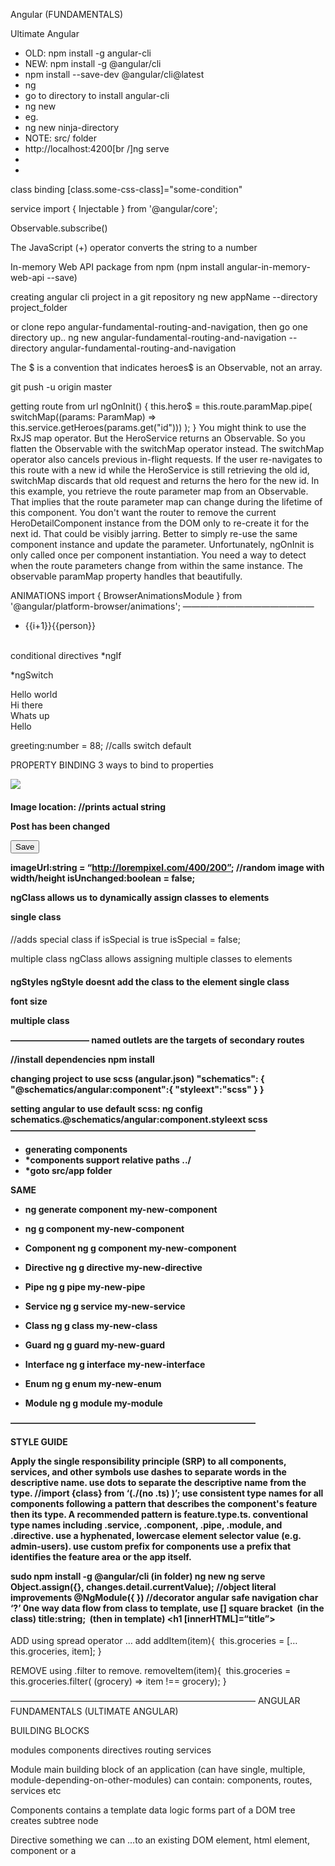 Angular (FUNDAMENTALS)

Ultimate Angular


- OLD: npm install -g angular-cli
- NEW: npm install -g @angular/cli
- npm install --save-dev @angular/cli@latest
- ng <command>
- go to directory to install angular-cli
- ng new <name of project>
- eg.
- ng new ninja-directory
- NOTE: src/ folder
- http://localhost:4200[br /]ng serve
- <li *ngFor=“let hero of heroes”></li>
class binding [class.some-css-class]="some-condition"

service
import { Injectable } from '@angular/core';

Observable.subscribe()

The JavaScript (+) operator converts the string to a number

In-memory Web API package from npm (npm install angular-in-memory-web-api --save)

creating angular cli project in a git repository
ng new appName --directory project_folder

or 
clone repo angular-fundamental-routing-and-navigation, then go one directory up.. 
ng new angular-fundamental-routing-and-navigation --directory angular-fundamental-routing-and-navigation

The $ is a convention that indicates heroes$ is an Observable, not an array.


git push -u origin master

getting route from url
ngOnInit() {
this.hero$ = this.route.paramMap.pipe(
switchMap((params: ParamMap) => this.service.getHeroes(params.get("id")))
);
}
You might think to use the RxJS map operator. But the HeroService returns an Observable<Hero>. So you flatten the Observable with the switchMap operator instead.
The switchMap operator also cancels previous in-flight requests. If the user re-navigates to this route with a new id while the HeroService is still retrieving the old id, switchMap discards that old request and returns the hero for the new id.
In this example, you retrieve the route parameter map from an Observable. That implies that the route parameter map can change during the lifetime of this component.
You don't want the router to remove the current HeroDetailComponent instance from the DOM only to re-create it for the next id. That could be visibly jarring. Better to simply re-use the same component instance and update the parameter.
Unfortunately, ngOnInit is only called once per component instantiation. You need a way to detect when the route parameters change from within the same instance. The observable paramMap property handles that beautifully.

ANIMATIONS
import { BrowserAnimationsModule } from '@angular/platform-browser/animations';
———————————————

<ul>
<li *ngFor=“let person of persons; let i= index”>
{{i+1}}{{person}}
</li> </ul>

conditional directives 
*ngIf 

*ngSwitch

<div [ngSwitch]=“greeting”>
<div *ngSwitchCase =“‘1’”>Hello world</div>
<div *ngSwitchCase =“‘2’”>Hi there</div>
<div *ngSwitchCase =“‘3’”>Whats up</div>
<div *ngSwitchDefault>Hello</div>
</div>

greeting:number = 88;	//calls switch default

PROPERTY BINDING
3 ways to bind to properties
<div><img src=“{{imageUrl}}”></div>
<div><img [src]=“imageUrl”></div>
<div><img bind-src=“imageUrl’></div>

<h4>Image location: <span [textContent]=“imageUrl”></span>	//prints actual string

<p [hidden]=“isUnchanged”>Post has been changed</p>
<button [disabled]=“isUnchanged”>Save</button>

imageUrl:string = “http://lorempixel.com/400/200”;	//random image with width/height
isUnchanged:boolean = false;

ngClass
allows us to dynamically assign classes to elements

single class
<h4 [class.special]=“isSpecial”></h4>	//adds special class if isSpecial is true
isSpecial = false;

multiple class
ngClass allows assigning multiple classes to elements
<h4 [ngClass] = “{ 
‘checked-in’ : passenger.checkedIn,	//adding checked-in class if checkedIn true
‘checked-out’ : !passenger.checkedIn	//adding checked-out class if checkedIn false
}”

ngStyles
ngStyle doesnt add the class to the element
single class
<div [style.font-size]=“isSpecial ? ‘x-large’ : ‘smaller’”>font size</div>

multiple class
<div [ngStyle]=“{
‘font-style’:this.canSave? ‘italic’ | ‘normal’,
‘font-size’:this.isSpecial? ’24px’ | ’12px’
}”></div>

—————————
named outlets are the targets of secondary routes


//install dependencies
npm install <git url>

changing project to use scss (angular.json)
"schematics": {
"@schematics/angular:component":{
"styleext":"scss"
}
}


setting angular to use default scss:
ng config schematics.@schematics/angular:component.styleext scss
————————————————————————————

- generating components
- *components support relative paths ../ <component name>
- *goto src/app folder

SAME
- ng generate component my-new-component
- ng g component my-new-component

- Component	ng g component my-new-component
- Directive	ng g directive my-new-directive
- Pipe	ng g pipe my-new-pipe
- Service	ng g service my-new-service
- Class	ng g class my-new-class
- Guard	ng g guard my-new-guard
- Interface	ng g interface my-new-interface
- Enum	ng g enum my-new-enum
- Module	ng g module my-module

————————————————————————————


STYLE GUIDE

Apply the single responsibility principle (SRP) to all components, services, and other symbols
use dashes to separate words in the descriptive name.
use dots to separate the descriptive name from the type.
//import {class} from ‘(./(no .ts) )’;
use consistent type names for all components following a pattern that describes the component's feature then its type. 
A recommended pattern is feature.type.ts.
conventional type names including .service, .component, .pipe, .module, and .directive.
use a hyphenated, lowercase element selector value (e.g. admin-users).
use custom prefix for components
use a prefix that identifies the feature area or the app itself.

sudo npm install -g @angular/cli
(in folder) ng new <project-name>
ng serve
Object.assign({}, changes.detail.currentValue); //object literal improvements
@NgModule({ }) //decorator
angular safe navigation char ‘?’
0ne way data flow from class to template, use [] square bracket  (in the class) title:string;  (then in template) <h1 [innerHTML]=“title”></h1>


ADD
using spread operator … add 
addItem(item){  this.groceries = […this.groceries, item]; }

REMOVE
using .filter to remove. 
removeItem(item){  this.groceries = this.groceries.filter( (grocery) => item !== grocery); }

————————————————————————————
ANGULAR FUNDAMENTALS (ULTIMATE ANGULAR)

BUILDING BLOCKS

modules
components
directives
routing
services

Module
main building block of an application (can have single, multiple, module-depending-on-other-modules)
can contain:
components,
routes,
services etc

Components
contains a template
data
logic
forms part of a DOM tree
creates subtree node

Directive
something we can …to an existing DOM element, html element, component or a <template> on its own
aim is to extend or transform an Element or its children

Service
data layer
passing data into a component
logic thats not component related
api requests

Routing
navigation for application
tells angular which component to render

————————————————————————————

package.json

“scripts”: {}
“dependencies”: {}
“devDependencies” : {}

————————————————————————————

Interfaces

InterfaceAddress : Address {
street: string,
city: string,
state: string,
hobbies: string[],
hobbies: number[],
hobbies:any[]
}

Go in models folder ‘app/passenger-dashboard/models/passenger.interface’

usage: 

import { Passenger } from ‘../../models/passenger.interface’;

————————————————————————————
*(old) prototype javascript (non-angular)

function ShoppingList(){
this.groceries = [];
}

ShoppingList.prototype.addItem = function(item){
this.groceries = this.groceries.concat(item);	//immutable way to add };

ShoppingList.prototype.removeItem = function(item){
this.groceries = this.groceries.filter(function(grocery){
return item !== grocery;
});	 };

var mylist = new ShoppingList();
mylist.addItem(‘banana’);
mylist.addItem(‘apple’);

console.log(mylist.groceries);

mylist.removeItem(‘banana’);
console.log(mylist.groceries);

————————————————————————————
Typescript Class

class ShoppingList2{
groceries : string[];	//array of type string
constructor() {
this.groceries = []; 	}

addItem(item){
this.groceries = […this.groceries, item];	//spread operator
}

removeItem(item){ 	this.groceries = this.groceries.filter(function (grocery) {
return item !== grocery;
}

//OR ARROW FUNCTION
this.groceries = this.groceries.filter( (grocery) => item !== grocery);	// filter returns array items, where item !== grocery

}
}

————————————————————————————

Basic Class structure

class Greeter {
greeting:string;

constructor(message:string){
this.greeting = message;
}

greet(){
return “Hello” + this.greeting;
}
}

let greeter = new Greeter(‘World’);
let button = document.createElement(‘button’);
button.onClick = function() {}
document.body.appendChild(button);

————————————————————————————
IMPORTS AND EXPORTS (ES6 + typescript)

import and export allows us to import something (modules) from another file

class exports ‘module’,
(./formatter.js)
export function uppercase(){}

other class imports module (main.ts) import { uppercase} from ‘./formatter’


————————————————————————————
GETTING STARTED

PROJECT SETUP
yarn install (install dependencies)
yarn start	(adds dependencies in ‘vendor’ folder)
 FIRST COMPONENT WITH @COMPONENT

(app/app.component.ts)

import {Component} from ‘@angular/core’;

@Component({	
//decorator	
selector:’app-root’,

styleUrls:[‘app.component.scss’],	//reference to SCSS

template:`<div class=“”>{{ title }}</div>`,	//{{}} interpolation

//OR 
templateUrl: ‘./app.component.html’
})
export class AppComponent{
//DECLARE
title:string;	//declare property

//INITIALIZE
constructor(){
this.title = ‘HELLO WORLD!’;	//initialize data here…
}
}

———————————————
USAGE

(index.html)

<body>
<app-root></app-root>	//base root component
</body>

———————————————————————————
ROOT APP MODULE

AppModule 

(app/app.module.ts)

//import modules
import {NgModule} from ‘@angular/core’;

import {BrowserModule} from ‘@angular/platform-browser’;
import {CommonModule} from ‘@angular/common’;	//for directives

//import components
import {AppComponent} from ‘./app.component’;


@NgModule({ 
//special angular decorator	declarations:[	//components
AppComponent, 

//future components go here
],	

imports:[	//modules
BrowserModule, 
CommonModule
],	

bootstrap:[AppComponent]	//main root component
})
export class AppModule{}


————————————————————————————

Main 
(main.ts)
import {platformBrowserDynamic} from ‘@angular/platform-browser-dynamic’;
import {AppModule} from ‘./app/app.module’;

platformBrowserDynamic().boostrapModule(AppModule)	
//tell it which module to boostrap.then(success => console.log(`Bootstrap success`))
.catch(err => console.error(err));


————————————————————————————
————————————————————————————
TEMPLATE FUNDAMENTALS

INTERPOLATION AND EXPRESSIONS
interpolation {{ }} allows binding properties in the class with the template
can do calculations inside {{ here }}
can do iternary expression {{ isHappy ? ‘yes’ : ‘no’}}
can do addition of strings

————————————————————————————


PROPERTY BINDING
passing data from a component class -> into a template
0ne way data flow ———————————————from class to template, use [] square bracket to bind to class 

(in the class) 
(app.component.ts) 	title:string; 	logo: string = ‘img/logo.svg’;
name: string = ’Todd’;

———————————————
 (then in template)
(app.component.html) 	<h1 [innerHTML]=“title”></h1>
<img [src]=‘logo’>
<input type=“text” [value] =‘name’>
{{ name }}	//initial bind, but does not update…

————————————————————————————

EVENT BINDING
events use round brackets () 
———————————————

(in the class)
(app.component.ts)

@Component({
templateUrl:’app.component.html’
})
export class AppComponent{

name:string = ‘Todd’;

handleInput(event:any){
this.name = event.target.value;	//in console, ‘target’ property
}

handleBlur(event:any){
this.name = event.target.value;	//in console, ‘target’ property
}

handleClick(){
this.name=“Motto”; 	}
}

———————————————

(in the template)
(app.component.html)

<div class=“app”>
<input 
type=“text”
[value]=“name”


(input)=“handleInput($event)”	//when user types(blur)=“handleBlur($event)”>	//round brackets, function listening to blur event, pass in $event

<button (click)=“handleClick()”>	//click event
change name
</button> </div>

————————————————————————————

TWO-WAY BINDING (ngModel)

an angular directive that will allow 2-way data binding
———————————————

(app.module.ts)
import {FormsModule} from ‘@angluar/forms’;

@NgModule({
imports:[
FormsModule
]
})
export class AppModule{}

———————————————

(in the class)
(app.component.ts)
@Component({
templateUrl:’app.component.html’ })
export class AppComponent{
name:string = ‘Todd’;

handleChange(value: string){
this.name = value;
}
}

———————————————

(in the template)
(app.components.html)

<input 
type=“text”
[ngModel]=“name”	//binding using ngModel to ‘name’	- property binding
(ngModelChange)=“handleChange($event)”	//listening to ngModelChange event - event binding
>


[(ngModel)] is the same as [ngModel] [ngModelChange] combination

<input 
type=“text”
[(ngModel)]=“name”	//does both property and event binding
>

————————————————————————————

TEMPLATE #REF VARIABLES

allows us to create a reference to a particular DOM node, and access it from anywhere

———————————————

in the template
(app.component.html)

<button (click)=“handleClick(username.value)”>	//gets reference to what is in ‘input’ (#username) when clicked
Get value
</button>
<input type=“text’ #username>	//setting up a ref

———————————————

in the class
(app.component.ts)
@Component({
templateUrl:’app.component.html’ })
export class AppComponent{
name:string = “Todd”;
handleClick(value:string){
console.log(value);
}
}

————————————————————————————
————————————————————————————
RENDERING FLOWS (angular directives)

ngIf, SYNTAX and TEMPLATE

ngIf (ngIf show/delete actually destroys element and re-creates element)

(in the template)
(app.component.html)

<div class=“app”>
<input type=“text” [value]=“name” (input)=“handleChange($event.target.value)”>

<div *ngIf=“name.length”>	//when name has a length... ngIf check becomes true amd div shows
Searching for… {{ name }}
</div>
</div>
———————————————

(in the class)
(app.component.ts)

export class AppComponent{
name:string=‘’;

handleChange(value:string){
this.name = value;	//when input occurs we are re-assigning name value 	} }

————————————————————————————
ngFor


interface Passenger{
id:number,
fullname:string,
checkedIn:boolean
}

(in the template)
(app.component.html)

<div class=“app”>
<h3>Airline Passengers</h3>
<ul>
<li *ngFor=“let passenger of passengers; let i = index“> //using index
{{ i }} : {{passengers.fullname}}	
</li>	 	</ul>	
</div>


(in the class) (app.component.ts)


@Component({
selector:’app-root’,
styleUrls:[],
templateUrl:’app.component.html’
})
export class AppComponent {

passengers: Passenger[] = [
{
id:1,
fullname:’Clark’,
checkedIn:true
},
…
] }

————————————————————————————
ngClass and ClassName binding


(styling in app.component.scss)
.app{
}

.status{
width:10px;
height::10px;
background:red;
display:block;
margin:8px 10px 0 0;
float:left;
border-radius:50%;

&.checked-in{
background:green; 	}	
}

———————————————
Using ClassName binding

<li *ngFor=“let passenger of passengers; let i = index“> //using index

//good for single class name bind
<span 
class=“status”
[class.checked-in]=“passenger.checkedIn”>
</span>	

{{ i }} : {{passengers.fullname}}	
</li>

OR

Using ngClass binding (PREFERRED METHOD)

<li *ngFor=“let passenger of passengers; let i = index“> //using index

//same as above but allows multiple class binding
<span 
class=“status”
[ngClass] = “{ 
‘checked-in’ : passenger.checkedIn,	//adding checked-in class if checkedIn true
‘checked-out’ : !passenger.checkedIn	//adding checked-out class if checkedIn false
}”
>
</span>

{{ i }} : {{passengers.fullname}}	
</li>

————————————————————————————
ADDING STYLES WITHOUT ADDING CLASSNAMES

ngStyle and style binding 
//note binding is javascript equivalent: ‘background-color’ becomes ‘backgroundColor’

<span 
class=“status”
[style.backgroundColor] = “(passenger.checkedIn ? ‘green’ : ‘red’)”
>
</span> 

OR USING ngStyle (PREFERRED METHOD)
//allows multiple binding of classes

<span 
class=“status”
[ngStyle] = “{ 
backgroundColor: (passenger.checkedIn ? ‘green’ : ‘red’)
}”
>
</span> 
————————————————————————————
PIPES FOR DATA TRANSFORMATION

pipe - function that returns something new

interface Passenger{
id:number,
fullname:string,
checkedIn:boolean,
checkedInDate
}?: number | null	//? means optional // value can be number or null

function uppercase(string){
return string.toUpperCase(); }

(in the template)
(app.component.html)

JSON PIPE
<p>{{ passenger | json }}</p>	//json pipe	gives us the entire object in json


DATE PIPE}}	//using date pipe to format
</div>


<div class=“date”>
check in date: 
{{passenger.checkinDate ? (passenger.checkInDate | date :’yMMMMd’) : ‘not checkedin’ UPPERCASE PIPE
| uppercase


————————————————————————————
SAFE NAVIGATION OPERATOR

allows safety check before they are parsed

interface Child{
name: string,
age: number }

interface Passenger{
id:number,
fullname:string,
checkedIn :boolean,
checkInDate: number | null,
children: Child[] | null }


(in the template)
(app.components.html)

<div class=“children”>
children: {{ passenger.children?.length || 0 }}	//using safe navigation operator to check if children exists
</div>


————————————————————————————

COMPONENT ARCHITECTURE 
AND FEATURE MODELS

CONTAINER VS PRESENTATIONAL COMPONENT

STATEFULL VS STATELESS

SMART COMPONENT VS DUMB COMPONENT

———————————————

SMART/CONTAINER Component
can communicate with services
can render child components

DUMB / PRESENATIONAL Component
accept data via @Inputs
Emit data changes via event outputs

ONE WAY DATA-FLOW
data flows down
Events emit up

FEATURE MODULES
custom ngModule

———————————————


FEATURE MODULE
we create a folder and add the feature module with the same name
(FOLDER)app/passenger-dashboard.module.ts) (feature module)	
(passenger-dashboard/

import { NgModule } from ‘@angular/core’;
import { CommonModule } from ‘@angular/common’;

@NgModule({
declarations:[],	//components

imports:[
CommonModule
]
})

export class PassengerDashboardModule{} 

———————————————
IMPORT FEATURE MODULE IN app.module.ts

(app/app.module.ts)
import { NgModule } from ‘@angular/core’;
import { BrowserModule } from ‘@angular/platform-browser’;
import { CommonModule } from ‘@angular/common’;
import {AppComponent} from ‘./app.component’;

import {PassengerDashboardModule} from ‘./passenger-dashboard/passenger-dashboard.module’;
@NgModule({
declarations:[AppComponent],	//components

imports:[	//modules
//angular modules
CommonModule, 
BrowserModule	

//customModule
PassengerDashboardModule	
],

boostrap:[AppComponent]
})

export class AppsModule{} 

————————————————————————————
MOVING OUR PASSENGER INTO SMART/CONTAINER COMPONENT

app/app.component.scss
app/app.component.ts
app/module.ts
app/passenger-dashboard/passenger-dashboard.module.ts
app/passenger-dashboard/containers/passenger-dashboard/passenger-dashboard.component.html
app/passenger-dashboard/containers/passenger-dashboard/passenger-dashboard.component.ts
app/passenger-dashboard/containers/passenger-dashboard/passenger-dashboard.component.scss
app/passenger-dashboard/models/passenger.interface.ts	(contains interfaces)
———————————————

(app/passenger-dashboard/containers/passenger-dashboard/passenger-dashboard.component.ts)
import {Component} from ‘@angular/core’;
import {Passenger} from ‘../../models/passenger.interface’;

@Component({ 
selector: ‘passenger-dashboard’,
styleUrls: [‘passenger-dashboard.component.scss’],
templateUrl:’passenger-dashboard.component.html’
})
export class PassengerDashboardComponent{
passengers:Passenger[] = [
{
id:1, fullname:’Clark’, checkedIn:true, checkInDate:20010403, children:null
}, 
{…}
]
}

———————————————
(app/passenger-dashboard/models/passenger.interface)
export interface Child{
name:string,
age:number }

export interface Passenger{
id:number,
fullname:string,
checkedIn:boolean,
checkInDate:number | null,
children: Child[] | null }

———————————————
(app/passenger-dashboard/containers/passenger-dashboard/passenger-dashboard.component.scss)
…
———————————————

REVISITED
(app/passenger-dashboard/passenger-dashboard.module.ts) (feature module)


import { NgModule } from ‘@angular/core’;
import { CommonModule } from ‘@angular/common’;

import { PassengerDashboardComponent } from ‘./containers/passenger-dashboard/passenger-dashboard.component’;

@NgModule({
declarations:[	//components
PassengerDashboardComponent
],	

imports:[
CommonModule
],

exports:[
PassengerDashboardComponent
]
})

export class PassengerDashboardModule{} 

————————————————————————————
ngOnInit life cycle hook
a life cycle hook gets called by angular when something happens 

OnInit life cycle hook is when the component is initialized

dynamic data should be initialized inside the OnInit (data fetching)

constructor function can be used for services
———————————————
REVISITED
(app/passenger-dashboard/containers/passenger-dashboard/passenger-dashboard.component.ts)
import {Component , OnInit } from ‘@angular/core’;
…
export class PassengerDashboardComponent implements Oninit{
passengers:Passengers[];

constructor(){}
ngOnInit(){
this.passengers = [{… put data here}] 	} }

———————————————
PRESENTATIONAL (DUMB) COMPONENTS)

breaking up the passenger component
REVISITED
(app/passenger-dashboard/passenger-dashboard.module.ts)

import { NgModule } from ‘@angular/core’;
import { CommonModule } from ‘@angular/common’;

//containers
import { PassengerDashboardComponent } from ‘./containers/passenger-dashboard/passenger-dashboard.component’;

//components
import { PassengerCountComponent} from ‘./components/passenger-count/passenger-count.component’;
import { PassengerDetailComponent} from ‘./components/passenger-detail/passenger-detail.component’;

@NgModule({
declarations:[	//components
PassengerDashboardComponent,
PassengerCountComponent,	
PassengerDetailComponent
],	

imports:[
CommonModule
],

exports:[
PassengerDashboardComponent
]
})

export class PassengerDashboardModule{} 

containers
container component - contains data
- renders stateless child components	
REVISITED
(app/passenger-dashboard/containers/passenger-dashboard/passenger-dashboard.component.ts )
(in the template)
<div>
<passenger-count></passenger-count>
<passenger-detail></passenger-detail>
</div>
———————————————
state-less child components (DUMB COMPONENTS)
setup…

(app/passenger-dashboard/components/passenger-count/passenger-count.component.ts)
import { Component } from ‘@angular/core’;
@Component({
selector:’passenger-count’,
template:`<div>Count Component</div>`
})
export class PassengerCountComponent{
constructor(){}
}
———————————————

(app/passenger-dashboard/components/passenger-detail/passenger-detail.component.ts)
import { Component } from ‘@angular/core’;
@Component({
selector:’passenger-detail’,
template:`<div>Detail Component</div>`
})
export class PassengerDetailComponent{
constructor(){}
}
————————————————————————————
PASSING DATA INTO COMPONENTS WITH @INPUT

<component [property-to-bind-to]=“data”></component>	//property inside component

to pass in data into a component we bind to it using property binding
import { Input } from ‘@angular/core’;
then inside the component, add @Input above the property we binding to


———————————————

REVISITED (in the template)
(app/passenger-dashboard/containers/passenger-dashboard/passenger-dashboard.component.ts )

@Component({
template:`
<div>
<passenger-count [items]=“passengers”></passenger-count>	//pass-in data by binding to a property inside passenger-count component
<passenger-detail></passenger-detail>
</div>
`
})
export class PassengerDashboardComponent{
passengers:Passenger[] = [{}]
}

———————————————
(app/passenger-dashboard/components/passenger-count/passenger-count.component.ts )
REVISITED

import { Component, 
items:Passenger[];

constructor(){}

Input } from ‘@angular/core’;
import { Passenger } from ‘../../models/passenger.interface’;

@Component({
selector:’passenger-count’,
template:`
<div>
<h3>Airline Passengers</h3>
<div>
Total passengers: {{ checkedInCount}} / {{ items.length }}
</div>
</div>
`
})
export class PassengerCountComponent{
@Input()	//add @Input() tells angular we passing this information as a binding through decorator @Input checkedInCount(){
if(!this.items) return; 
return this.items.filter((passenger:Passenger) => passenger.checkedIn).length;  }
}
————————————————————————————

DYNAMIC @INPUT VALUES WITH NGFOR

make dynamic input values by using *ngFor directly on the component

then each ‘passenger’ of the ngFor will get a <passenger-detail> component 

we are allowed to bind to the same component if we use *ngFor, below we bind to [detail]

<passenger-detail *ngFor=“let passenger of passengers;” [detail]=“passenger”>
</passenger-detail>

———————————————

REVISITED (in the template)
(app/passenger-dashboard/containers/passenger-dashboard/passenger-dashboard.component.ts )

@Component({
styleUrls:[‘passenger-dashboard.component.scss’],
template:` 
<div>
<passenger-count></passenger-count>	
[items]=“passengers”//pass-in data by binding to a property inside passenger-count component

//we move the template data passenger-detail related code into its own component

<passenger-detail *ngFor=“let passenger of passengers;”	//foreach passenger	[detail]=“passenger”>	//pass the passenger in passenger-detail component by binding to ‘detail’
</passenger-detail>

</div>
`
})
export class PassengerDashboardComponent{
passengers:Passenger[] = [{}]
}

———————————————

(app/passenger-dashboard/components/passenger-detail/passenger-detail.component.ts)

REVISITED

import {Component , Input} from ‘@angular/core’;	//import Input from angular core
import {Passenger} from ‘../../models/passenger.interface’;

@Component({
selector:’passenger-detail’,

styleUrls:[‘passenger-detail.component.scss’],

template:`<div>
<span class=“status” [class.checked-in]=“detail.checkedIn”></span>
{{detail.fullname}}

<div class=“date”>
Check in date: 
{{ detail.checkInDate ? (detail.checkInDate | date: ‘YYYYMMd’) }}
</div>
<div class=“children”>
Children: {{detail.children?.length || 0 }}
</div>
</div>
`
})
export class PassengerDetailComponent{
@Input()	
//mark it as expecting input data	detail:Passenger;
constructor(){}
}

———————————————

(app/passenger-dashboard/components/passenger-detail/passenger-detail.component.scss)
.status{
width:10px;
height:10px;
background:red;
display:block;
margin: 9px 10px 0 0;
float:left;
border-radius:50%;
&.checked-in{
background:green; 	} }

————————————————————————————
EMITTING CHANGES WITH @OUTPUT AND EVENTEMITTER
(editing , removing)
manipulate data in local stateless component
and when we make a change we notify parent component

*(parent)
one-way data flow into ‘stateless’ component using @Input

*(child)
use event output to tell parent when something has changed using @Output
we need to import Output, EventEmitter for output
import {Output, EventEmitter} from ‘@angular/core’;
@Output()	//mark as an output
property: EventEmitter<any> = new EventEmitter();	


*(CHILD)
(app/passenger-dashboard/components/passenger-detail/passenger-detail.component.ts)
REVISITED

import {Component ,Passenger} from ‘../../models/passenger.interface’;

@Component({
selector:’passenger-detail’,

styleUrls:[‘passenger-detail.component.scss’],

template:`<div>
<span class=“status” [class.checked-in]=“detail.checkedIn”></span>

Input, Output, EventEmmiter} from ‘@angular/core’;	//import Input from angular core
import {	<div>
<input *ngIf=“editing”	//when ‘editing’ show input
type=“text” 
[value]=“detail.fullname”

EVENT OCCURS (input)
(input)=“onNameChange(name.value)”	//when input changes we call the onNameChange function
#name	//keep reference to input called #name
>
</div>
<div *ngIf=“!editing”>	//when ‘not editing’ show text
{{detail.fullname}}
</div>

<div class=“date”>
Check in date: 
{{ detail.checkInDate ? (detail.checkInDate | date: ‘YYYYMMd’) }}
</div>
<div class=“children”>
Children: {{detail.children?.length || 0 }}
</div>
<button (click)=“toggleEdit()”>
{{editing ? ‘Done’ : ‘Edit’}}	//label depends on state of ‘editing’ 	</button>

<button (click) = “onRemove()”>	//remove
Remove
</button>
</div>
`
})
export class PassengerDetailComponent{
@Input()	//mark it as expecting input data
detail:Passenger;

@Output()
edit:EventEmitter<any> = new EventEmitter();	//emitter for editing

@Output()	//mark as an output
remove: EventEmitter<any> = new EventEmitter();	//emit any type of event, create an event emitter

editing:boolean =false;

constructor(){}

onNameChange(value:string){
console.log(‘value: ’ , value);
this.detail.fullname = value;	//persist by updating component with ‘value’
}

toggleEdit(){	
if(this.editing){	//have access to input
this.edit.emit(this.detail);	//commit to parent…  	}
this.editing = != this.editing;	//toggle
}

onRemove(){
EVENT OCCURS (output)
this.remove.emit(this.detail);	//need to tell parent something has changed to remove from array in parent	//emit entire passenger detail 	}
}

———————————————
*(PARENT)
REVISITED (in the template)
(app/passenger-dashboard/containers/passenger-dashboard/passenger-dashboard.component.ts )

@Component({
styleUrls:[‘passenger-dashboard.component.scss’],
template:` 
<div>
<passenger-count 
[items]=“passengers”
></passenger-count>	//pass-in data by binding to a property inside passenger-count component


//we move the template data passenger-detail related code into its own component
<passenger-detail 
*ngFor=“let passenger of passengers;”	//foreach passenger

[detail]=“passenger”	enger-detail component by binding to ‘detail’
//pass the passenger in pass
(edit) = “handleEdit($event)”	//Expect an EVENT OCCURS (‘edit’ event)

(remove)=“handleRemove($event)”	//Expect an EVENT OCCURS (‘remove’ event)
></passenger-detail>

</div>
`
})
export class PassengerDashboardComponent{
passengers:Passenger[];
constructor(){}
ngOnInit(){
this.passengers = [{}];	
}
IMMUTABLE STATE CHANGES
handleEdit(event){
this.passengers = this.passengers.map((passenger:Passenger) => {
if(passenger.id === event.id){
passenger = Object.assign({}, passenger, event); 	}
return passenger;
});
}
IMMUTABLE STATE CHANGES
handleRemove(event){	
this.passengers = this.passengers.filter((passenger:Passenger) => {
return passenger.id !== event.id; 	});
}
}
 ————————————————————————————
ONCHANGES LIFECYCLE HOOK
want to prevent the updating of display field when typing, this happens because we are getting a reference
to the object
(app/passenger-dashboard/containers/passenger-dashboard/passenger-dashboard.component.ts )
*PARENT
<div *ngFor = “let passenger of passengers;“>
{{ passenger.fullname }}
</div>

<passenger-detail></pasenger-detail>	//updates in <passenger-detail> get reflected above..we only want it to update when we done

*CHILD
(app/passenger-dashboard/components/passenger-detail/passenger-detail.component.ts)
REVISITED
ngOnChanges gets called before ngOnInit
bindings and data is setup or available in ngOnChanges before component is initialized
allows us to intercept that ‘detail’ binding
which is why we create a clone of ‘this.detail’ and reassign it to itself

import {OnChanges, OnInit } from ‘@angular/core’;
…
export class PassengerDetailComponent implements OnChanges, OnInit{
constructor(){}
ngOnChanges(changes){	//using onChanges lifecycle hook to break the binding between child and parent
if(changes.detail){
this.detail = Object.assign({}, changes.detail.currentValue);	//merging the current value
}
}	
ngOnInit(){ 	}
}

————————————————————————————
————————————————————————————
SERVICES, HTTP and OBSERVABLES

DATA SERVICES AND DEPENDENCY INJECTION

1.create our service
{import { Passenger} from ‘./models/passenger.interface’; 
export class PassengerDashboardService{
constructor(){}
getPassengers() : Passenger[]{
return [
{
id:1,
fullname:’Clark’,
checkedIn:true,
checkInDate:1390742000000,
children:null
},
… //rest of the entries
] 	}
}

add to module

we make the service available to any Components that need it

(app/passenger-dashboard/passenger-dashboard.module.ts)

import { NgModule } from ‘@angular/core’;
import { CommonModule } from ‘@angular/common’;

//containers
import {PassengerDashboardComponent} from ‘./containers/passenger-dashboard/passenger-dashboard.component’;
//components
…
//services
import {PassengerDashboardService} from ‘./passenger-dashboard.service’;
@NgModule({
//components
declarations:[
PassengerDashboardComponent,
PassengerCountComponent,
PassengerDetailComponent
],	
//modules
imports:[
CommonModule
],	
//exports
exports:[
PassengerDashboardComponent
],	
//services
providers:[
PassengerDashboardService
]	
})
export class 
PassengerDashboardModule{} 
inject dependency into container
(app/passenger-dashboard/containers/passenger-dashboard/passenger-dashboard.component.ts)

…
import {Passenger } from ‘../../models/passenger.interface’;
import{ PassengerDashboardService } from ‘../../passenger-dashboard.service’;

@Component({

})
export class PassengerDashboardComponent implements OnInit{
passengers:Passenger[];

//use private and inject assign to our created property passengerService
constructor(private passengerService: PassengerDashboardService){
}

ngOnInit(){
this.passengers = this.passengerService.getPassengers(); 	}
}

————————————————————————————
HTTP Request (@injectable)

http requests require the HttpModule
(inside our component.module.ts or app.module.ts)

//imports
import {HttpModule} from ‘@angular/http’;

@NgModule({
imports:[
HttpModule	
]
})

—————————
(then in the service… component.service.ts)

Inject http service 

when services rely on a dependency, like an provider, such as the http,
we need to import Injectable, and @Injectable() above the class, 
it tells angular we can inject things into the constructor

import {Injectable} from ‘@angular/core’;	//needed to inject service into constructor
import {Http} from ‘@angular/http’;

@Injectable()	//mark service as its injectable, it tells angular we can inject things into its constructor so it can be used in other classes
export class ComponentService {

constructor(private http: Http){}

console.log(this.http);	//all avail object properties (for XHR requests) are on the __proto__ Object }
————————————————————————————
Observables (how to use HttpModule with Observables)

(Http data fetching with Observables)

//put data in data.json
{
“key”: [
{ “key”:value},
{ “key”:value},
{ “key”:value}
]
}

———————————
EXAMPLE

//db.json
{
“passengers”: [{“id”:value, “fullname”:value}]	//json data with object property called ‘passengers’:[ //data ] } 

PassengerDashboardService (app/passenger-dashboard/passenger-dashboard.service.ts)

import {Injectable} from ‘@angular/core’;
import {Http, Response } from ‘@angular/http’;
import {Passenger} from ‘./models/passenger.interface’;

import {Observable} from ‘rxjs/Observable’;

import ‘rxjs/add/operator/map’;	//needed to import and add properties to observable things

const PASSENGER_API:string = ‘/api/passengers’;	//depending on Passenger api

@Injectable()
export class PassengerDashboardService {

constructor(private http: Http){}

getPassenger(): Observable<Passenger[]> {	//function now returns Observable with type Passenger
return this.http	//http is an observable object
.get(PASSENGER_API)	//this.http.get() needs to return an Observable BUT ‘PASSENGER_API’ returns an array so we use . map
.map((response: Response)	=> {	
//with map..we can get the response object ..but it does not exist on the http which is an observable) so we import ‘rxjs/add/operator/map’
return response.json();	//.json() extracts data as a json object
})	//map object has response object

//OR with arrow functions
return this.http
.get(PASSENGER_API)
.map((response: Response) => response.json()); 	}
}

———————————
PassengerDashboardComponent (app/passenger-dashboard/containers/passenger-dashboard.component.ts)

.subscribe()

//imports
import {Component, OnInit} from ‘@angular/core’;
import {PassengerDashboardService} from ‘../../passenger-dashboard.service’;
import {Passenger} from ‘../../models/passenger.interface’;
@Component(){
selector: ‘passenger-dashboard’,
styleUrls: [‘passenger-dashboard.component.scss’],
template: `<div>
//data binded to the passengers property value directly into the component
<passenger-count>[items]=“passengers”</passenger-count>
</div>` 
}
export class PassengerDashboardComponent implements OnInit{

passengers: Passenger[];

constructor(private passengerService : PassengerDashboardService) {}

ngOnInit() {	//initialization logic

//getPassenger() returns an observable, suscribe(passing the data:Passenger[] thats returned)
this.passengerService.getPassenger().subscribe((data:Passenger[]) => {	
console.log(‘Data’, data);
this.passengers = data;	//assign the data to our array
});

//OR with arrow functions 

this.passengerService
.getPassenger()
.subscribe((data:Passenger[]) => this.passengers = data); 	}

handleEdit( event: Passenger ){
this.passengerpassenger.id === event.id){
passenger = Object.assign({}, passenger, event);
}
return passenger;
}); 	});
}

handleRemove( event: Passenger ){
this.passengerpassenger.id !==event.id;
}
}); 	}Service
. (event)	//pass in the event, the event is of type Passenger, 
.subscribe((data:Passenger) => {	//if request was successful
this.passengers = this.passengers.map((passenger: Passenger) => {
if( Service
.removePassenger(event)
.subscribe( (data:Passenger) => {	
this.passengers = this.passengers.filter( (passenger: Passenger)=> {
return 
}

———————————

PassengerCountComponent (passenger-count.component.ts)

import { Component, Input } from ‘@angular/core’;
import { Passenger } from ‘../../models/passenger.interface’;

@Component({
selector: ‘passenger-count’,
template: `<div>
<h3>Airline Passengers!</h3>
<div>
Total checked in: {{ checkedInCount() }} / {{ items?.length }}	//safe navigation, when length value becomes available, then change detection will fire, input will get rebound, and properties will display in browser
</div>
</div>
`
}) 
export class PassengerCountComponent {
@Input()
items: Passenger[];
checkedInCount():number{
if(!this.items) return;
return this.items.filter((passenger: Passenger) => passenger.checkedIn).length;
} }

————————————————————————————

Http put, delete with immutable state

(passenger-dashboard.service.ts)

import {Injectable} from ‘@angular/core’;
import {Http, Response } from ‘@angular/http’;
import {Passenger} from ‘./models/passenger.interface’;

import {Observable} from ‘rxjs/Observable’;

import ‘rxjs/add/operator/map’;	//needed to import and add properties to observable things

const PASSENGER_API:string = ‘/api/passengers’;	//depending on Passenger api

@Injectable()
export class PassengerDashboardService {
constructor(private http: Http){}
getPassengers(): Observable<Passenger[]> {	//function now returns Observable with type Passenger
return this.http	//http is an observable object
.get(PASSENGER_API)	//this.http.get() needs to return an Observable BUT ‘PASSENGER_API’ returns an array so we use . map
.map((response: Response)	=> {	//with map..we can get the response object ..but it does not exist on the http which is an observable) so we import ‘rxjs/add/operator/map’
return response.json();	//.json() extracts data as a json object
})	//map object has response object

//OR with arrow functions
return this.http
.get(PASSENGER_API)
.map((response: Response) => response.json()); 	}

UPDATES to (passenger-dashboard.service.ts)

updatePassenger(passenger: Passenger): Observable<Passenger> {
return this.http
.put(PASSENGER_API + ‘/‘ + passenger.id)

//OR ES6 syntax allows composition strings with Javascript properties inside
.put(`${PASSENGER_API}/${passenger.id}`, passenger)	//pass passenger.id that we are making the request to so it knows which one to talk to, then pass the passenger that gets returned via ‘passenger’
.map((response:Response) => response.json());	
}

removePassenger(passenger: Passenger): Observable<Passenger> {
return this.http
.delete(`${PASSENGER_API}/${passenger.id}`)	//pass passenger.id that we are making the request to so it knows which one to talk to
.map((response:Response) => response.json());	
}


}


———————————

(see passenger-dashboard.component.ts)

————————————————————————————

Observable.throw error handling

(passenger-dashboard.service.ts)
…
import ‘rxjs/add/operator/catch’;
import ’rxjs/add/observable/throw’;
...

getPassengers(): Observable<Passenger[]> {	
return this.http	
.get(PASSENGER_API)
.map((response: Response) => response.json())
.catch( (error:any) => Observable.throw( error.json() ) );	//error type we just set as Any
}


———————————

(passenger-dashboard.component.ts)
…
ngOnInit(){
this.passengerService
.getPassengers()
.subscribe( (data: Passenger[]) => this.passengers = data, error-handling-here); //subscribe() has 2 arguments, response and error
}



————————————————————————————

Custom Headers and RequestOptions

sometimes you need to change the content type 

(passenger-dashboard.service.ts)
updatePassenger(passenger:Passenger):Observable<Passenger> {
let headers = new Headers({
‘Content-Type’ : ‘application/json’
});

let options = new RequestOptions({
headers: headers
});passenger.id}`, passenger, 

return this.http
.put(`${PASSENGER_API}`/ ${options)
.map((response: Response) => response.json());
}


————————————————————————————

OPTIONAL
Http Promises (using promises as an alternative option to using RXJS Observables)

import ‘rxjs/add/operator/toPromise’;

(app/passenger-dashboard.services.ts)


import {Injectable} from ‘@angular/core’;
import {Http, Response } from ‘@angular/http’;

import {Observable} from ‘rxjs/Observable’;

import ‘rxjs/add/operator/map’;	
import ‘rxjs/add/operator/toPromise’; Promise//instead of import ‘rxjs/add/operator/map’;	

import {Passenger} from ‘./models/passenger.interface’;

const PASSENGER_API:string = ‘/api/passengers’;	//depending on Passenger api

@Injectable()
export class PassengerDashboardService {
constructor(private http: Http){}

getPassengers(): Observable<Passenger[]> {	//function now returns Promoise with type Passenger
return this.http	//http is an observable object
.get(PASSENGER_API)	//this.http.get() needs to return an Observable BUT ‘PASSENGER_API’ returns an array
.map
.toPromise()

.toPromise()
.then	.then((response: Response)	=> {	
return response.json();	//.json() extracts data as a json object
})	//map object has response object

//OR with arrow functions
return this.http
.get(PASSENGER_API)	
.map((response: Response) => response.json()); 	}
updatePassenger(passenger: Passenger): ObservablePromise<Passenger> {
return this.http
.put(`${PASSENGER_API}/${passenger.id}`, passenger)	//pass passenger.id that we are making the request to so it knows which one to talk to, then pass the passenger that gets returned via ‘passenger’
.map
.toPromise()
.then((response:Response) => response.json());	
}
removePassenger(passenger: Passenger): ObservablePromise<Passenger> {
return this.http
.delete(`${PASSENGER_API}/${passenger.id}`)	//pass passenger.id that we are making the request to so it knows which one to talk to
.map
.toPromise()
.then((response:Response) => response.json());	
}
}


———————————

PassengerDashboardComponent (passenger-dashboard.component.ts)

//imports
import {Component, OnInit} from ‘@angular/core’;
import {PassengerDashboardService} from ‘../../passenger-dashboard.service’;
import {Passenger} from ‘../../models/passenger.interface’;
@Component(){
selector: ‘passenger-dashboard’,
styleUrls: [‘passenger-dashboard.component.scss’],
template: `<div>
<passenger-count>[items]=“passengers”</passenger-count>	//data binded to the passengers property value directly into the component
</div>` 
}
export class PassengerDashboardComponent implements OnInit{

passengers: Passenger[];

constructor(private passengerService : PassengerDashboardService) {}

ngOnInit() {	//initialization logic
this.passengerService.getPassenger().subscribe((data:Passenger[]) => {	//getPassenger() returns an observable, suscribe(passing the data:Passenger[] thats returned)
console.log(‘Data’, data);
this.passengers = data;	//assign the data to our array
});
//OR with arrow functions 
this.passengerService
.getPassenger()
.subscribe.then((data:Passenger[]) => this.passengers = data); 	}

handleEdit( event: Passenger ){
this.passengerService
. (event)	//pass in the event, the event is of type Passenger, 
.subscribe.then((data:Passenger) => {	//if request was successful
this.passengers = this.passengers.map((passenger: Passenger) => {
if( passenger.id === event.id){
passenger = Object.assign({}, passenger, event);
}
return passenger;
}); 	});
}

handleRemove( event: Passenger ){
this.passengerService
.removePassenger(event)
.subscribe.then( (data:Passenger) => {	
this.passengers = this.passengers.filter( (passenger: Passenger)=> {
return passenger.id !==event.id;
}
}); 	}
}


————————————————————————————
Template-driven forms, Inputs and Validation

FORM CONTAINER COMPONENT
*containers folder (container component)
import service
import passenger interface
going to inject service
also import {Oninit} from ‘@angular/core’;
ngOnInit() make data request

inside ngOnInit() inject passenger service, make a call to specific Passenger
call getPassenger():Observable<type> //returns an observable
assign returned data from getPassenger() to our passenger property

then display in template


container components provide data to state-less component
(app/passenger-dashboard/containers/passenger-viewer/passenger-viewer.component.ts)

//PassengerViewer is a stateful component (container component) it will provide data to a state-less component

import {Component, OnInit} from ‘@angular/core’;
import { PassengerDashboardService } from ‘../../passenger-dashboard.service’;	//1 service will deal with Passengers
import { Passenger } from ‘../../models/passenger-interface’;	//2 so import Passenger service

@Component({
selector: `passenger-viewer`,
styleUrls:[‘passenger-viewer.component.scss’],
template:`
<div>{{passenger | json}}	//prints single passenger	//6
</div>
`
})

export class PassengerViewerComponent implements OnInit {
passenger:Passenger;	//4 singular reference for a single passenger

constructor(private passengerService: PassengerDashboardService ){}	//3 inject service

ngOnInit(){
//inject passenger service
//make a call to specific passenger
//display in the template..and we going to use some forms inside a stateless component

this.passengerService
.getPassenger(1)	//takes in a unique id ..for passenger to return

.subscribe((data: Passenger) => this.passenger = data );	// 5. =data; is what is passed back, assign	}
}
———————————
(app/passenger-dashboard/containers/passenger-viewer/passenger-viewer.component.scss)
———————————
UPDATES to (passenger-dashboard.service.ts)

import {Injectable} from ‘@angular/core’;
import {Http, Response } from ‘@angular/http’;
import {Passenger} from ‘./models/passenger.interface’;

import {Observable} from ‘rxjs/Observable’;

import ‘rxjs/add/operator/map’;	//needed to import and add properties to observable things

const PASSENGER_API:string = ‘/api/passengers’;	//depending on Passenger api

@Injectable()
export class PassengerDashboardService {

constructor(private http: Http){}

//returns array of passengers
getPassengers(): Observable<Passenger[]> {	//4. function now returns Observable with type Passengers

return this.http
.get(PASSENGER_API)
.map((response: Response) => response.json()); 	}

//returns single passenger
getPassenger(id:number): Observable<Passenger> {	//called by the container
return this.http	
.get(`${PASSENGER_API}/${id}`)	//path using ES6 string, id eg. 1, 2 or 3
.map((response: Response) => response.json())
.catch( (error:any) => Observable.throw(error.json() ) );	
})

…

}
———————————
(app/app.component.ts)

@Component({
selector:’app-root’,
styleUrls:[‘app.component.scss’],
template:`
<div class=“app”>
<passenger-dashboard></passenger-dashboard>	//temporarily remove to test <passenger-viewer>
<passenger-viewer></passenger-viewer>	//just hardcoding because we dont have a router
</div>
`
})
export class AppComponent{
}
———————————

ADD <passenger-viewer> to MODULE
after imports, to use in our app, 
then include in declarations in NgModule
then to use it in our app, we need to export it in NgModule

(app/passenger-dashboard/passenger-dashboard.module.ts)
…
//containers
import { PassengerDashboardComponent} from ‘./containers/passenger-dashboard/passenger-dashboard.component’;
import {PassengerViewerComponent} from ‘./containers/passenger-viewer/passenger-viewer.component’;
…
@NgModule({
declarations:[
PassengerDashboardComponent,
PassengerViewerComponent,
PassengerCountComponent,
PassengerDetailComponent
]
exports:[
PassengerDashboardComponent
PassengerViewerComponent	//allows us to use <passenger-viewer></passenger-viewer> in app.components.ts
],
providers:[
PassengerDashboardService
]
})
export class PassengerDashboardModule{}
————————————————————————————
Form Stateless Component

we make a few changes to our data structure

———————————
UPDATE (editing the passenger interface for purpose of the example)
(app/passenger-dashboard/models/passenger.interface.ts)

export interface Child{
name:string,
age:number
}

export interface Passenger{
id:number,
fullname:string,
checkedIn:boolean,
checkInDate: number | null,
children:Child[] | null
baggage:string
}

———————————
update (db.json)  update db.json data structure:
by removing “children” and adding “baggage”

{
“passengers”: [
{
“id”:1,
“fullname”:”Steve”,
“checkedIn”:true,
“checkedInDate”:12343243232,
“children”:[{“name”:”Ted”, “age”:12}]
“baggage”:””
},
{} //etc
] }
———————————
remove the ‘children’ element  in passenger-detail component

(app/passenger-dashboard/components/passenger-detail/passenger-detail.component.ts)
REVISITED

import {Component , ‘@angular/core’;	
import {Passenger} from ‘../../models/passenger.interface’;

@Component({
selector:’passenger-detail’,

styleUrls:[‘passenger-detail.component.scss’],

template:`<div>
<span class=“status” [class.checked-in]=“detail.checkedIn”></span>

Input, Output, EventEmmiter, OnChanges, OnInit} from	<div>
<input *ngIf=“editing”	//when ‘editing’ show input
type=“text” 
[value]=“detail.fullname”

//EVENT OCCURS (input)
(input)=“onNameChange(name.value)”	//when input changes we call the onNameChange function
#name	//keep reference to input called #name
>
</div>
<div *ngIf=“!editing”>	//when ‘not editing’ show text
{{detail.fullname}}
</div>

<div class=“date”>
Check in date: 
{{ detail.checkInDate ? (detail.checkInDate | date: ‘YYYYMMd’) }}
</div>
<div class=“children”>
Children: {{detail.children?.length || 0 }}
</div>
<button (click)=“toggleEdit()”>
{{editing ? ‘Done’ : ‘Edit’}}	//label depends on state of ‘editing’ 	</button>

<button (click) = “onRemove()”>	//remove
Remove
</button>
</div>
`
})
export class PassengerDetailComponent implements OnChanges, OnInit{
@Input()	//mark it as expecting input data
detail:Passenger;

@Output()
edit:EventEmitter<any> = new EventEmitter();	//emitter for editing

@Output()	//mark as an output
remove: EventEmitter<any> = new EventEmitter();	//emit any type of event, create an event emitter

editing:boolean =false;

constructor(){}

ngOnChanges(changes){	//using onChanges lifecycle hook to break the binding between child and parent
if(changes.detail){
this.detail = Object.assign({}, changes.detail.currentValue);	//merging the current value
}
}	

ngOnInit(){}

onNameChange(value:string){
console.log(‘value: ’ , value);
this.detail.fullname = value;	//persist by updating component with ‘value’
}

toggleEdit(){	
if(this.editing){	//have access to input
this.edit.emit(this.detail);	//commit to parent…  	}
this.editing = != this.editing;	//toggle
}

onRemove(){

}//EVENT OCCURS (output)
this.remove.emit(this.detail);	//need to tell parent something has changed to remove from array in parent	//emit entire passenger detail 	}
———————————
create passenger-form.component *passing in data into the form  (app/passenger-dashboard/components/passenger-form/passenger-form.component.ts)

import { Component} from '@angular/core';
import { Passenger } from ‘../../models/passenger.interface’;

@Component({
selector:’passenger-form’,
styleUrls:[‘passenger-form.component.scss'],
template:`
<form #form=‘ngForm’>
Form!
<div>
{{detail | json }}
</div>
</form>
`
})
export class PassengerFormComponent{
@Input()	//input binding - passed in from step5 (below) 
detail:Passenger;
}

———————————
pass in data into the passenger-viewer component

REVISITED (app/passenger-dashboard/containers/passenger-viewer/passenger-viewer.component.ts)


UPDATE: 
remove the {{passenger | json }} in the template
add the <passenger-form></passenger-form> component

//PassengerViewer is a stateful component (container component) it will provide data to a state-less component

import {Component, OnInit} from ‘@angular/core’;
import { PassengerDashboardService } from ‘../../passenger-dashboard.service’;	//service will deal with Passengers
import { Passenger } from ‘../../models/passenger-interface’;	//so import Passenger service

@Component({
selector: `passenger-viewer`,
styleUrls:[‘passenger-viewer.component.scss’],
template:`
//prints single passenger	
<div>
{{passenger | json}}	<passenger-form
[detail]=“passenger”;	//pass-in passenger property into the component
>
</passenger-form>
</div>
`
})

export class PassengerViewerComponent implements OnInit {
passenger:Passenger;	//singular reference for a single passenger

constructor(private passengerService: PassengerDashboardService ){}	//inject service

ngOnInit(){
//inject passenger service
//make a call to specific passenger
//display in the template..and we going to use some forms inside a stateless component

this.passengerService
.getPassenger(1)	//takes in a unique id ..for passenger to return
.subscribe((data: Passenger) => this.passenger = data );	//=data; is what is passed back, assign
}
}

———————————
add to passenger dashboard module
note: we only have to import it in the module, dont have to export

must also import ‘FormsModule’ - will give us access to directives such as ngModel

REVISITED
(app/passenger-dashboard/passenger-dashboard.module.ts)

//modules
import {NgModule} from ‘@angular/core’;
import {CommonModule} from ‘@angular/common’;
import {HttpModule} from ‘@angular/http’;
import {FormsModule}	from ‘@angular/forms’;

//containers
import { PassengerDashboardComponent} from ‘./containers/passenger-dashboard/passenger-dashboard.component’;
import {PassengerViewerComponent} from ‘./containers/passenger-viewer/passenger-viewer.component’;

//components
import {PassengerFormComponent} from ‘./components/passenger-form/passenger-form.component’;
…

@NgModule({
declarations:[
PassengerDashboardComponent,
PassengerViewerComponent,
PassengerCountComponent,
PassengerDetailComponent,
PassengerFormComponent
],
imports:[
CommonModule,
HttpModule,
FormsModule
],
exports:[
PassengerDashboardComponent
PassengerViewerComponent	//allows us to use <passenger-viewer></passenger-viewer> in app.components.ts
],
providers:[
PassengerDashboardService
]
})
export class PassengerDashboardModule{}
————————————————————————————
ngForm and ngModel

setup a template ref #form=“ngForm”

novalidate //tells browser we want to use angulars validation

{{form.somevalue}}	//use binding to show our input 

each input needs to have a name, the name we create will create a property on the form
for you as an object

ngModel	//add to input

to set the initial value, we bind to the ngModel with ‘detail’ object and create a one way binding
[ngModel]=“detail.fullname”

REVISITED  (app/passenger-dashboard/components/passenger-form/passenger-form.component.ts)

import { Component} from '@angular/core';
import { Passenger } from ‘../../models/passenger.interface’;
import { Baggage } from ‘../../models/baggage.interface’;

@Component({
selector:’passenger-form’,
styleUrls:[‘passenger-form.component.scss'],
templateUrl:`
<form #form=‘ngForm’ novalidate>
{{detail | json }}

//fullname
<div>
Passenger name:	
<input 
type=“text” 
name=“fullname”
[ngModel]=“detail?.fullname”	
>
</div>

//id
<div>
Passenger id:	
<input 
type=“number” 
name=“id”
//just add ngModel and bind	[ngModel]=“detail?.id”	
>
</div>

//just add ngModel and bind	Binding to radio buttons	
<div>
<label>
<input
type=“radio”
value=“true”	//set value
[value]=“true”	//set value by binding to boolean
name=“checkedIn”	//property the passenger will have…	
[ngModel]=“detail?.checkedIn”	//when checked in, angular will set model value

(ngModelChange)=“toggleCheckIn($event)”	//gives us event back (true or false)
>
yes
</label>
</div>

<div>
<label>
<input
type=“radio”
value=“false”	//set value
[value]=“false”	//set value by binding to boolean
name=“checkedIn”	//property the passenger will have…	
[ngModel]=“detail?.checkedIn”	//when checked in, angular will set model value	(ngModelChange)=“toggleCheckIn($event)”	//gives us event back (true or false)
>
no
</label>
</div>

//adding checkedInDate 
<div *ngIf=“form.value.checkedIn”>	//referencing form.value checkedIn is available
check in date:
<input
type=“number”
name=“checkInDate”
[ngModel]=“detail?.checkInDate”	
>
</div>

//binding to checkbox
//returns a true or false value, once checked - returns true, un-checked - returns false
<div>
<label>
<input
type=“checkbox”
name=“checkedIn”	
[ngModel]=“detail?.checkedIn”	//when checked in, angular will set model value	(ngModelChange)=“toggleCheckIn($event)”	//gives us event back (true or false)
>
no
</label>
</div>

//select option rendering, and ngValue
//how to create a select menu with a dynamic option element
//in models folder create Baggage interface
//we import Baggage interface
//we can use [ngValue] to replace [value]=item.key [selected]=“item.key === detail?.baggage”

<div>
Luggage:
<select
name=“baggage”
[ngModel] = “detail?.baggage”	//show if there is default data
>

<option	//all options
*ngFor=“let item of baggage”

//THIS
[value]=“item.key”
[selected]=“item.key === detail?.baggage”	//setting an option to default selected value
//SAME AS THIS
[ngValue]=“item.key”	//using ngValue replaces [value]= [selected]=
>


{{ item.value }}
</option>
</div>


</form>
`
})
export class PassengerFormComponent{
@Input()
detail:Passenger;

{{form.value | json}}baggage : Baggage[] = [
{
key:’none’,
value:’No baggage’
},
{
key:’hand-only’,
value:’hand baggage’
},
{
key:’hold-only’,
value:’hold baggage’
},
{
key:’hand-hold’,
value:’hand and hold baggage’
},
];

toggleCheckIn(checkedIn:boolean){
if(checkedIn){
this.detail.checkInDate = Date.now(); 	} 	}
}

———————————

UPDATE
(app/passenger-dashboard/models/passenger.interface.ts)

export interface Child{
name:string,
age:number
}

export interface Passenger{
id:number,
fullname:string,
checkedIn:boolean,
checkInDate?: number | null,	//remove null and make optional	
children:Child[] | null
baggage:string
}

——————————


(app/passenger-dashboard/models/baggage.interface.ts)

export interface Baggage{
key:string,
value:string }
————————————————————————————
FORM VALIDATION AND ERROR STATES

using template reference #property on the elements themselves
ngModel keeps track of validation states
add an required attribute and tie it to ngModel
without a value for passenger id, we get an error: {“required”:true} or if no error: null
can add min-length
{{form.value | json}}
{{form.valid | json}}
{{form.invalid | json}}

dirty vs touched
property.dirty	//when not interacted with
property.touched //user clicks on input

min Length
property.minLength=“0”

<form #form=“ngForm” novalidate>
<div>
Passenger name:
<input
type=“text”
name=“fullname”
required
#fullname=“ngModel”	//ngModel keeps track of validation states
[ngModel]=“detail?.fullname”
>
<div *ngIf=“fullname.errors?.required && fullname.dirty”>	//.dirty only after user interacted
Passenger name is required
</div>
</div>

<div>
Passenger id:
<input
type=“number”
name=“id”
required	
min-length:”0”
#id=“ngModel”
[ngModel]=“detail?.id”	
>
<div *ngIf=“id.errors?.required && id.dirty” class=“error”>	//.dirty only after user interacted
Passenger id is required
</div>
</div>

DYNAMICALLY DISABLING SUBMIT
[disabled]=“form.invalid”
an invalid form disables the clicking of the submit button if validation in place

<button type=“submit” [disabled]=“form.invalid”>
Update passenger
</button>
</form>

————————————————————————————
ngSubmit and stateless@Output
ngSubmit is preffered, it does extra stuff for you, like telling the ngForm has been submitted

(how to create a submit event,
pass event back up to parent container component,
which then communicates with service
and then updated our backend api)


import {Component, Input, Output, EventEmitter} from ‘@angular/core’;

<form (ngSubmit)=“handleSubmit(form.value, form.valid)” #form=“ngForm” novalidate>

export class PassengerFormComponent{
@Output()
update:EventEmitter<anyPassenger> = new EventEmitter<Passenger>();	//correct way to setup event emitter	

handleSubmit(passenger:Passenger, isValid:boolean){
if(isValid){
this.update.emit(passenger);	//emit passenger object to parent
} 	}
}

———————————

REVISITED (app/passenger-dashboard/containers/passenger-viewer/passenger-viewer.component.ts)

import {Component, OnInit} from ‘@angular/core’;
import { PassengerDashboardService } from ‘../../passenger-dashboard.service’;	//service will deal with Passengers
import { Passenger } from ‘../../models/passenger-interface’;	//so import Passenger service

@Component({
selector: `passenger-viewer`,
styleUrls:[‘passenger-viewer.component.scss’],
template:`
<div>
<passenger-form
[detail]=“passenger”;	
(update)=“onUpdatePassenger($event)”	
>
</passenger-form>
</div>
`
})

export class PassengerViewerComponent implements OnInit {
passenger:Passenger;	//singular reference for a single passenger

constructor(private passengerService: PassengerDashboardService ){}	//inject service

ngOnInit(){
//inject passenger service
//make a call to specific passenger
//display in the template..and we going to use some forms inside a stateless component

this.passengerService
.getPassenger(1)	//takes in a unique id ..for passenger to return
.subscribe((data: Passenger) => this.passenger = data );	//=data; is what is passed back, assign
}

onUpdatePassenger(event:Passenger){
console.log(event);
//update particular passenger

this.passengerService
.updatePassenger(event)
.subscribe((data:Passenger) => {
this.passenger = Object.assign({}, this.passenger, event)
});
}
}
————————————————————————————
COMPONENT ROUTING 

Base Href and Route Module


need to always have <base href=“/”> for router to work

(index.html)
<!doctyle html>
<html>
<head>
<base href=“/“>
<title></title>
<link rel=“stylesheet” ref=“”>
</head>
<body>
<app-root></app-root>
</body>
</html>
———————————
ROOT MODULE ROUTES AND OUTLET

WHAT WE WILL LEARN
setting up all routes for module, and submodule
work out how to render data,
style navigation
dynamically create navigation
use routing api
——————————

(app/app.module.ts)

import {NgModule} from ‘@angular/core’;
import {BrowserModule} from ‘@angular/platform-browser’;
import {CommonModule } from ‘@angular/common’;
import {RouterModule, Routes } from ‘@angular/router’;

import {PassengerDashboardModule} from ‘./passenger-dashboard/passenger-dashboard.module’;

import {HomeComponent} from ‘./home.component’;
import { AppComponent } from ‘./app.component’;

const routes:Routes = [
//component we want to render is HomeComponent, pathMatch:’full’ is for the path:’’ with empty string
{ path:’’ , component:HomeComponent, pathMatch: ‘full’ }
];

@NgModule({
declarations: [
AppComponent, 
HomeComponent
],
imports:[
BrowserModule,
CommonModule,
RouterModule.forRoot(routes),
PassengerDashboardModule
],
bootstrap:[AppComponent]
}) 

———————————

(home.component.ts)
import {Component} from ‘@angular/core’;

@Component({
selector:’app-home’,
template:`
<div>
Airline passenger app!
</div>
`
})
export class HomeComponent{}

———————————
REVISITED
(app/app.component.ts)

<router-outlet> is a directive via the Router,
is a placeholder, for where component will be injected
when we route to component, the router tells component where to go

@component({
selector:’app-root’,
styleUrls:[‘app.component.scss’],
template:`
<div class=“app”>
<passenger-viewer></passenger-viewer>
<router-outlet></router-outlet>	//outlet for router where components will be injected
</div>
`
})
export class AppComponent{}

————————————————————————————
Wildcard routes for 404 handling

angular provides 2 different location strategies (ie the url)

(app/app.module)
imports:[
RouterModule.forRoot(routes, {useHash:true}),	
]

HashLocation strategy
{useHash:true} adds # in URL

vs

Push-location-strategy (NORMAL MODE)
normal way of routing (without hash #) 
Benefit is server side render.
uses history.push state

————————————————————————————
UNDERSTANDING routerLink 
making links with routerLink to navigate
adding navigation
done through routerLink
<a routerLink=“/”> home </a>
<a routerLink =“/oops”> 404 </a>
and STYLING ACTIVE ROUTES
add attribute routerLinkActive=“active”	//can call it whatever class we like, ’active’ makes sense
home button stays active because it is still matching the ‘/’ in “/oops”, 
FIX we use attribute [routerLinkActiveOptions]=“{exact:true}” , which wants to ingnore anything not exactly “/“ 
(only adds active class if we are at /)

——————————

(app.component/scss)
.nav{
margin:0 0 10px;
padding:0 0 20px;
border-bottom:1px solid #dce5f2; }
a{
background:#3a4250;
color:#fff;
padding:4px 10px;
margin:0 2px;
border-radius:2px;
&.active{
color:#b690f1;
background-color:363c48;	
} }
——————————

REVISITED
(app/app.component.ts)

import {Component } from ‘@angular/core’;
@Component({
selector:’app-root’,
styleUrls:[‘app.component/scss’],
template:`

<div class=“app”>

<a 
routerLink=“/”
routerLinkActive=“active”	//for styling
[routerLinkActiveOptions]=“{exact:true}”
>
Home
</a>

<a 
routerLink=“/oops”
routerLinkActive=“active”	//for styling
>
404
</a>

<router-outlet></router-outlet>
</div>
`
})

——————————
(app/not-found.components.ts)


import {Component} from ‘@angular/core’;
@Component({
selector:’not-found’,
template:`
<div>
Not found, <a routerLink=“/”>go home</a>?
</div>
`
})
export class NotFoundComponent{}


————————————————————————————
Dynamic Navigation with ngFor
DYNAMICALLY CONSTRUCT NAVIGATION WITH NGFOR AND AN ARRAY

REVISITED
(app.component)

import {Component} from ‘@angular/core’;

interface Nav{
link: string,
name: string,
exact:boolean
}

@Component({
selector:’app-root’,
styleUrls:[‘app.component.scss’],
template:`
<div class=“app”>
<nav class=“nav”>
<a 
*ngFor=“let item of nav“
[routerLink] = “item.link”
routerLinkActive=“active”
[routerLinkActiveOptions]=“{exact:item.exact}”	
>
{{item.name}}
</a>
</nav>
<router-outlet></router-outlet>
</div>
`
})

export class AppComponent{
nav:Nav[] = [
{
link:’/’,
name:’Home’,
exact:true
}, 
{
link:’/oops’,
name:’404’,
exact:false
},

STEP: implement navigation from child in parent 
{
link:’/passengers’,
name:’Passengers’,
exact:true
}
];
}

————————————————————————————
FEATURE-MODULE ROUTES WITH forChild()
how to hook up Passenger-dashboard (module, container, stateless components) into application routes

every module that you have needs to import the router
because module is a child module
we import RouterModule.forChild(routes); //instead of forRoot(routes)

*FEATURE MODULE
REVISITED
(app/passenger-dashboard/passenger-dashboard.module.ts)

//modules
import {NgModule} from ‘@angular/core’;
import {CommonModule} from ‘@angular/common’;
import {HttpModule} from ‘@angular/http’;
import {FormsModule}	from ‘@angular/forms’;
import {RouterModule, Routes } from ‘@angular/router’;

//containers
import { PassengerDashboardComponent} from ‘./containers/passenger-dashboard/passenger-dashboard.component’;
import {PassengerViewerComponent} from ‘./containers/passenger-viewer/passenger-viewer.component’;

//components
import {PassengerFormComponent} from ‘./components/passenger-form/passenger-form.component’;
import {PassengerDetailComponent} from ‘./components/passenger-detail/passenger-detail.component’;
import {PassengerCountComponent} from ‘./components/passenger-count/passenger-count.component’;

const routes:Routes = [
{
path:’passengers’,
component:PassengerDashboardComponent	//component we want to route to…
}
];

@NgModule({
declarations:[
PassengerDashboardComponent,
PassengerViewerComponent,
PassengerCountComponent,
PassengerDetailComponent,
PassengerFormComponent
],
imports:[
CommonModule,
HttpModule,
FormsModule,
RouterModule.forChild(routes)
],	
exports:[	//we dont need to export elements in other modules, they get pulled in with route module
PassengerViewerComponent	
],
providers:[
PassengerDashboardService
]
})
export class PassengerDashboardModule{}
————————————————————————————
STEP: implement navigation in the parent 
(app.component.ts)
————————————————————————————
CHILD AND DYNAMIC ROUTES

in the child module, we create child routes
we already have a path of /passengers
but what if we want child routes?

we create an array called ‘children’ on the routes, 
then move the component into the children
navigating to dynamic route eg. /1
add new object with path: with id: property which is fetched from the params in the url
and the component associated is PassengerViewerComponent

localhost:4000/passengers/1
localhost:4000/passengers/2
localhost:4000/passengers/3

(passenger-dashboard.module.ts)

const routes:Routes = [
{
path:’passengers’,
component:PassengerDashboardComponent	//component we want to route to…
children:[
{path:’’, component:PassengerDashboardComponent},
{path:’ :id’, component: PassengerViewerComponent}	//dynamic route :id property
]
}
];


Route Params, data-fetching with switchMap
Using the Router to get the information to make the right service call to fetch the right data

todo:
subscribe to the route params,
and when the location changes, we can pull in the correct data for our service
and then render the correct data for that passenger



REVISITED (app/passenger-dashboard/containers/passenger-viewer/passenger-viewer.component.ts)

import {Component, OnInit} from ‘@angular/core’;
import {Router, ActivatedRoute } from ‘@angular/router’; 2. make the required imports

import ‘rxjs/add/operator/switchMap’;	4. import switchMap rxjs operator

import { PassengerDashboardService } from ‘../../passenger-dashboard.service’;	//service will deal with Passengers
import { Passenger } from ‘../../models/passenger-interface’;	//so import Passenger service

@Component({
selector: `passenger-viewer`,
styleUrls:[‘passenger-viewer.component.scss’],
template:`
<div>
//9.	</div>
`
})


<button (click)=“goBack()”	
>&lsaquo; go back</button>
<passenger-form
[detail]=“passenger”;	
(update)=“onUpdatePassenger($event)”	
>
</passenger-form>
export class PassengerViewerComponent implements OnInit {
passenger:Passenger;	//singular reference for a single passenger

constructor(	
private router:Router,	//1. inject the router and route
private route:ActivatedRoute,	
private passengerService: PassengerDashboardService 
){}	//inject service

ngOnInit(){
//3. we can now subscribe to the changes of the route, we can also read the route params that come back,
this.route.params
.subscribe( (data:Params) => {
console.log(data);	//outputs 1, 2, 3 etc depending on the url(1)
})	

this.passengerService
.getPassenger	//5. making this passenger passed in dynamic
.subscribe((data: Passenger) => this.passenger = data );	//=data; is what is passed back, assign


//6. merging router.params.subscribe with passengerService
REPLACE ABOVE (step3 and step5) by using switchMap
this.route.params
//switchMap expecting an observabledata.id)	//then we pass this data into the service which will fetch the correct Passenger via our routing
})

.switchMap((data:Passenger) => {	//switchMap returns route data, which is an id
return this.passengerService.getPassenger(	//we are subscribing to an observable
.subscribe((data:Passenger) => this.passenger = data)

//7. REPLACE (step6) ABOVE …USING ARROW FUNCTIONS
data.id))	this.route.params
.switchMap((data:Passenger) => this.passengerService.getPassenger(//data returns the id
.subscribe((data:Passenger) => this.passenger = data);	//route params passed dynamically into our service	 
}

onUpdatePassenger(event:Passenger){
console.log(event);
//update particular passenger
this.passengerService
.updatePassenger(event)
.subscribe((data:Passenger) => {
this.passenger = Object.assign({}, this.passenger, event)
});
}

//8.IMPERATIVE ROUTING
//takes an array, we pass in string and tell it where to go (IMPERATIVE ROUTING because we are using the native API) rather than routerLink. we telling component to use the router
goBack(){
this.router.navigate(	
[‘/passengers’]
);	
}
}

————————————————————————————
IMPERATIVE ROUTING
we have injected the router but havent used it

localhost:4000/passengers/1

when at localhost:4000/passengers 
(we cannot go to the individual passenger)
(and we need a ‘go back’ button)
<button (click)=“goBack()”>&lsaquo; go back</button>

see above class
(app/passenger-dashboard/containers/passenger-viewer/passenger-viewer.component.ts)

————————————————————————————

we also want to view a specific passenger
<button (click)=“gotoPassenger()”>
</button>

(app/passenger-dashboard/components/passenger-detail/passenger-detail.component.ts)
REVISITED

import {Component , ‘@angular/core’;	
import {Passenger} from ‘../../models/passenger.interface’;

@Component({
selector:’passenger-detail’,

styleUrls:[‘passenger-detail.component.scss’],

template:`<div>
<span class=“status” [class.checked-in]=“detail.checkedIn”></span>

Input, Output, EventEmmiter, OnChanges, OnInit} from	<div>
<input *ngIf=“editing”	//when ‘editing’ show input
type=“text” 
[value]=“detail.fullname”

(input)=“onNameChange(name.value)”	//when input changes we call the onNameChange function
#name	//keep reference to input called #name
>
</div>
<div *ngIf=“!editing”>	//when ‘not editing’ show text
{{detail.fullname}}
</div>

<div class=“date”>
Check in date: 
{{ detail.checkInDate ? (detail.checkInDate | date: ‘YYYYMMd’) }}
</div>
<button (click)=“toggleEdit()”>
{{editing ? ‘Done’ : ‘Edit’}}	//label depends on state of ‘editing’ 	</button>

<button (click) = “onRemove()”>	//remove
Remove
</button>
//9.
<button (click) = “goToPassenger()”>
View
</button>
</div>
`
})
export class PassengerDetailComponent implements OnChanges, OnInit{
@Input()	//mark it as expecting input data
detail:Passenger;

@Output()
edit:EventEmitter<Passenger> = new EventEmitter<Passenger>();	//emitter for editing

@Output()	//mark as an output
remove: EventEmitter<Passenger> = new EventEmitter<Passenger>();	//emit any type of event, create an event emitter

//10.
@Output()
view: EventEmitter<Passenger> = new EventEmitter<Passenger>();	

editing:boolean =false;

constructor(){}

ngOnChanges(changes){	//using onChanges lifecycle hook to break the binding between child and parent
if(changes.detail){
this.detail = Object.assign({}, changes.detail.currentValue);	//merging the current value
}
}	

ngOnInit(){}

onNameChange(value:string){
console.log(‘value: ’ , value);
this.detail.fullname = value;	//persist by updating component with ‘value’
}

toggleEdit(){	
if(this.editing){	//have access to input
this.edit.emit(this.detail);	//commit to parent…  	}
this.editing = != this.editing;	//toggle
}

onRemove(){
this.remove.emit(this.detail);	//need to tell parent something has changed to remove from array in parent	
//emit entire passenger detail 	}

//11
gotoPassenger(){	
this.view.emit(this.detail);	//emits to parent (Passenger-dashboard.component.ts) 	}
}

—————————

PassengerDashboardComponent (passenger-dashboard.component.ts)

//imports
import {Component, OnInit} from ‘@angular/core’;
//15. import the router
import { Router } from ‘@angular/router’;

import {PassengerDashboardService} from ‘../../passenger-dashboard.service’;
import {Passenger} from ‘../../models/passenger.interface’;
@Component(){
selector: ‘passenger-dashboard’,
styleUrls: [‘passenger-dashboard.component.scss’],
template: `<div>
<passenger-count>[items]=“passengers”</passenger-count>	//data binded to the passengers property value directly into the component
//we move the template data passenger-detail related code into its own component

<passenger-detail 
*ngFor=“let passenger of passengers;”	//foreach passenger

[detail]=“passenger”	//pass the passenger in passenger-detail component by binding to ‘detail’

//12.	
(view) = “handleView($event)”

(edit) = “handleEdit($event)”	//Expect an EVENT OCCURS (‘edit’ event)

(remove)=“handleRemove($event)”	//Expect an EVENT OCCURS (‘remove’ event)
></passenger-detail>

</div>
`
})
export class PassengerDashboardComponent{
passengers:Passenger[];
constructor(){}
ngOnInit(){
this.passengers = [{}];	
}
//IMMUTABLE STATE CHANGES
handleEdit(event){
this.passengers = this.passengers.map((passenger:Passenger) => {
if(passenger.id === event.id){
passenger = Object.assign({}, passenger, event); 	}
return passenger;
});
}
//IMMUTABLE STATE CHANGES
handleRemove(event){	
this.passengers = this.passengers.filter((passenger:Passenger) => {
return passenger.id !== event.id; 	});
}
}
</div>` 
}
export class PassengerDashboardComponent implements OnInit{

passengers: Passenger[];

constructor(
//14. inject the router
private router:Router;
private passengerService : PassengerDashboardService
) {}

ngOnInit() {	//initialization logic
this.passengerService.getPassenger().subscribe((data:Passenger[]) => {	//getPassenger() returns an observable, subscribe(passing the data:Passenger[] thats returned)
console.log(‘Data’, data);
this.passengers = data;	//assign the data to our array
});
//OR with arrow functions 
this.passengerService
.getPassenger()
.then((data:Passenger[]) => this.passengers = data); 	}

handleEdit( event: Passenger ){
this.passengerService
. (event)	//pass in the event, the event is of type Passenger, 
.then((data:Passenger) => {	//if request was successful
this.passengers = this.passengers.map((passenger: Passenger) => {
if( passenger.id === event.id){
passenger = Object.assign({}, passenger, event);
}
return passenger;
}); 	});
}

handleRemove( event: Passenger ){
this.passengerService
.removePassenger(event)
.then( (data:Passenger) => {	
this.passengers = this.passengers.filter( (passenger: Passenger)=> {
return passenger.id !==event.id;
}
}); 	}

//13. imperative dynamaic routing
handleView(event:Passenger){

//16. second argument… pass function arguments as parameters
this.router.navigate([‘.passengers’, event.id])	//event.id will be like 1, 2, 3 etc…
}
}
————————————————————————————
Hash location strategy

‘wild card selector’ **
create a ‘NotFoundComponent’
any routes that do not exist in our application, we will use the NotFoundComponent
{ path:’**’ , component:NotFoundComponent}	


REVISITED
(app/app.module.ts)

import {NgModule} from ‘@angular/core’;
import {BrowserModule} from ‘@angular/platform-browser’;
import {CommonModule } from ‘@angular/common’;
import {RouterModule, Routes } from ‘@angular/router’;

import {PassengerDashboardModule} from ‘./passenger-dashboard/passenger-dashboard.module’;

import {HomeComponent} from ‘./home.component’;

import {NotFoundComponent} from ‘./not-found.component’;

import { AppComponent } from ‘./app.component’;

const routes:Routes = [
//component we want to render is HomeComponent, pathMatch:’full’ is for the path:’’ with empty string
{ path:’’ , component:HomeComponent, pathMatch: ‘full’ },
{ path:’**’ , component:NotFoundComponent}	//using the wildcard
];

@NgModule({
declarations: [
AppComponent, 
HomeComponent,
NotFoundComponent
],
imports:[
BrowserModule,
CommonModule,
RouterModule.forRoot(routes),
PassengerDashboardModule
],
bootstrap:[AppComponent]
}) 

———————————

(home.component.ts)
import {Component} from ‘@angular/core’;

@Component({
selector:’app-home’,
template:`
<div>
Airline passenger app!
</div>
`
})
export class HomeComponent{}
———————————

(not-found.component.ts)

import {Component} from ‘@angular/core’;

@Component({
selector:’not-found’,
template:`
<div>
Not found
</div>
`
})
export class NotFoundComponent{}

————————————————————————————
Applying redirects

so if instead of going to the HomeComponent, we want to go straight to the ‘passengers’,
we can use a redirectTo:
to redirect directly to eg. ‘passengers’


REVISITED
(app/app.module.ts)

const routes:Routes = [
//component we want to render is HomeComponent, pathMatch:’full’ is for the path:’’ with empty string
{ path:’’ , component:HomeComponent, pathMatch: ‘full’ },
{ path:’’ , redirectTo:’passengers’, pathMatch: ‘full’ },
{ path:’**’ , component:NotFoundComponent}	//using the wildcard
];


————————————————————————————